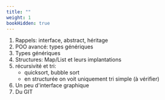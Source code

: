 ```yaml
---
title: ""
weight: 1
bookHidden: true
---
```



1. Rappels: interface, abstract, héritage
1. POO avancé: types génériques
1. Types génériques
1. Structures: Map/List et leurs implantations
1. récursivité et tri: 
	* quicksort, bubble sort
	* en structurée on voit uniquement tri simple (à vérifier)
1. Un peu d'interface graphique
1. Du GIT




